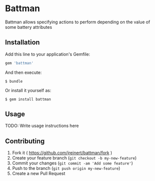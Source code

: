 # Battman

Battman allows specifying actions to perform depending on the value of some battery attributes

## Installation

Add this line to your application's Gemfile:

```ruby
gem 'battman'
```

And then execute:

    $ bundle

Or install it yourself as:

    $ gem install battman

## Usage

TODO: Write usage instructions here

## Contributing

1. Fork it ( https://github.com/jreinert/battman/fork )
2. Create your feature branch (`git checkout -b my-new-feature`)
3. Commit your changes (`git commit -am 'Add some feature'`)
4. Push to the branch (`git push origin my-new-feature`)
5. Create a new Pull Request
